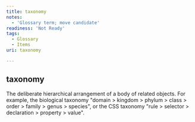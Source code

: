 ```yaml
---
title: taxonomy
notes:
  - 'Glossary term; move candidate'
readiness: 'Not Ready'
tags:
  - Glossary
  - Items
uri: taxonomy

---
```

## taxonomy

The deliberate hierarchical arrangement of a body of related objects. For example, the biological taxonomy "domain \> kingdom \> phylum \> class \> order \> family \> genus \> species", or the CSS taxonomy "rule \> selector \> declaration \> property \> value".

